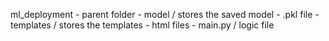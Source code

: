 ml_deployment - parent folder
    - model / stores the saved model
        - .pkl file
    - templates / stores the templates
        - html files
    - main.py / logic file
